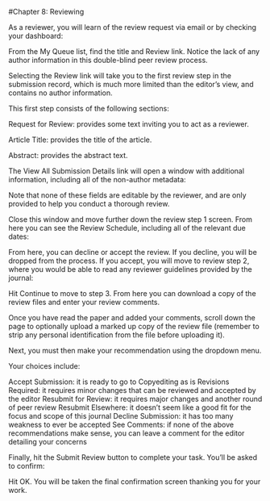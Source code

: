 #Chapter 8: Reviewing

As a reviewer, you will learn of the review request via email or by checking your dashboard:



From the My Queue list, find the title and Review link. Notice the lack of any author information in this double-blind peer review process.

Selecting the Review link will take you to the first review step in the submission record, which is much more limited than the editor’s view, and contains no author information.



This first step consists of the following sections:

Request for Review: provides some text inviting you to act as a reviewer.

Article Title: provides the title of the article.

Abstract: provides the abstract text.

The View All Submission Details link will open a window with additional information, including all of the non-author metadata:



Note that none of these fields are editable by the reviewer, and are only provided to help you conduct a thorough review.

Close this window and move further down the review step 1 screen. From here you can see the Review Schedule, including all of the relevant due dates:



From here, you can decline or accept the review. If you decline, you will be dropped from the process. If you accept, you will move to review step 2, where you would be able to read any reviewer guidelines provided by the journal:



Hit Continue to move to step 3. From here you can download a copy of the review files and enter your review comments.



Once you have read the paper and added your comments, scroll down the page to optionally upload a marked up copy of the review file (remember to strip any personal identification from the file before uploading it). 


Next, you must then make your recommendation using the dropdown menu.


Your choices include: 

Accept Submission: it is ready to go to Copyediting as is
Revisions Required: it requires minor changes that can be reviewed and accepted by the editor
Resubmit for Review: it requires major changes and another round of peer review
Resubmit Elsewhere: it doesn’t seem like a good fit for the focus and scope of this journal
Decline Submission: it has too many weakness to ever be accepted
See Comments: if none of the above recommendations make sense, you can leave a comment for the editor detailing your concerns

Finally, hit the Submit Review button to complete your task. You’ll be asked to confirm:



Hit OK. You will be taken the final confirmation screen thanking you for your work.



